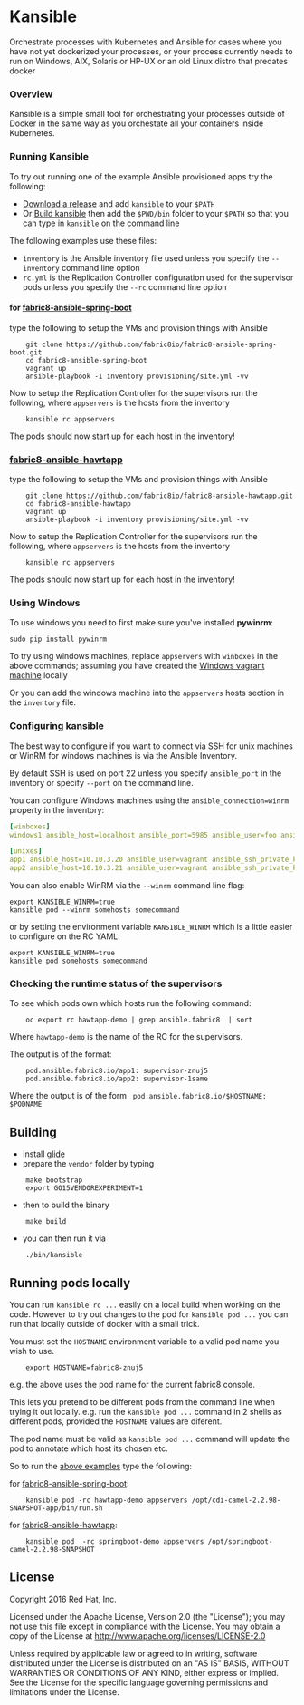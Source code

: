 # Kansible

Orchestrate processes with Kubernetes and Ansible for cases where you have not yet dockerized your processes, or your process currently needs to run on Windows, AIX, Solaris or HP-UX or an old Linux distro that predates docker

### Overview

Kansible is a simple small tool for orchestrating your processes outside of Docker in the same way as you orchestate all your containers inside Kubernetes.

### Running Kansible
  
To try out running one of the example Ansible provisioned apps try the following:

* [Download a release](https://github.com/fabric8io/kansible/releases) and add `kansible` to your `$PATH` 
* Or [Build kansible](https://github.com/fabric8io/kansible#building) then add the `$PWD/bin` folder to your `$PATH` so that you can type in `kansible` on the command line

The following examples use these files:

* `inventory` is the Ansible inventory file used unless you specify the `--inventory` command line option
* `rc.yml` is the Replication Controller configuration used for the supervisor pods unless you specify the `--rc` command line option

 
#### for [fabric8-ansible-spring-boot](https://github.com/fabric8io/fabric8-ansible-spring-boot)

type the following to setup the VMs and provision things with Ansible

```
    git clone https://github.com/fabric8io/fabric8-ansible-spring-boot.git
    cd fabric8-ansible-spring-boot
    vagrant up
    ansible-playbook -i inventory provisioning/site.yml -vv
```
    
Now to setup the Replication Controller for the supervisors run the following, where `appservers` is the hosts from the inventory
    
```    
    kansible rc appservers
```      

The pods should now start up for each host in the inventory!


### [fabric8-ansible-hawtapp](https://github.com/fabric8io/fabric8-ansible-hawtapp)

type the following to setup the VMs and provision things with Ansible

```
    git clone https://github.com/fabric8io/fabric8-ansible-hawtapp.git
    cd fabric8-ansible-hawtapp
    vagrant up
    ansible-playbook -i inventory provisioning/site.yml -vv
```
    
Now to setup the Replication Controller for the supervisors run the following, where `appservers` is the hosts from the inventory

```    
    kansible rc appservers
```      

The pods should now start up for each host in the inventory!

### Using Windows

To use windows you need to first make sure you've installed **pywinrm**:

    sudo pip install pywinrm
    
To try using windows machines, replace `appservers` with `winboxes` in the above commands; assuming you have created the [Windows vagrant machine](https://github.com/fabric8io/fabric8-ansible-hawtapp/tree/master/windows) locally

Or you can add the windows machine into the `appservers` hosts section in the `inventory` file.


### Configuring kansible

The best way to configure if you want to connect via SSH for unix machines or WinRM for windows machines is via the Ansible Inventory.

By default SSH is used on port 22 unless you specify `ansible_port` in the inventory or specify `--port` on the command line.

You can configure Windows machines using the `ansible_connection=winrm` property in the inventory:


```yaml
[winboxes]
windows1 ansible_host=localhost ansible_port=5985 ansible_user=foo ansible_pass=somepasswd! ansible_connection=winrm

[unixes]
app1 ansible_host=10.10.3.20 ansible_user=vagrant ansible_ssh_private_key_file=.vagrant/machines/app1/virtualbox/private_key
app2 ansible_host=10.10.3.21 ansible_user=vagrant ansible_ssh_private_key_file=.vagrant/machines/app2/virtualbox/private_key
```

You can also enable WinRM via the `--winrm` command line flag: 

```
export KANSIBLE_WINRM=true
kansible pod --winrm somehosts somecommand

```

or by setting the environment variable `KANSIBLE_WINRM` which is a little easier to configure on the RC YAML:

```
export KANSIBLE_WINRM=true
kansible pod somehosts somecommand

```
### Checking the runtime status of the supervisors
 
To see which pods own which hosts run the following command:
 
```
    oc export rc hawtapp-demo | grep ansible.fabric8  | sort
```

Where `hawtapp-demo` is the name of the RC for the supervisors.

The output is of the format:

```
    pod.ansible.fabric8.io/app1: supervisor-znuj5
    pod.ansible.fabric8.io/app2: supervisor-1same
```

Where the output is of the form ` pod.ansible.fabric8.io/$HOSTNAME: $PODNAME`



 
## Building
 
 * install [glide](https://github.com/Masterminds/glide#install)
 * prepare the `vendor` folder by typing
 
 ```
     make bootstrap
     export GO15VENDOREXPERIMENT=1
 ```
     
 * then to build the binary
     
 ```
     make build
 ```
     
 * you can then run it via
 
 ```    
     ./bin/kansible
 ```

## Running pods locally

You can run `kansible rc ...` easily on a local build when working on the code. However to try out changes to the pod for `kansible pod ...` you can run that locally outside of docker with a small trick.

You must set the `HOSTNAME` environment variable to a valid pod name you wish to use.

```
    export HOSTNAME=fabric8-znuj5
```

e.g. the above uses the pod name for the current fabric8 console.

This lets you pretend to be different pods from the command line when trying it out locally. e.g. run the `kansible pod ...` command in 2 shells as different pods, provided the `HOSTNAME` values are diferent.

The pod name must be valid as `kansible pod ...` command will update the pod to annotate which host its chosen etc.

So to run the [above examples](#running-kansible) type the following:

for [fabric8-ansible-spring-boot](https://github.com/fabric8io/fabric8-ansible-spring-boot):
    
```    
    kansible pod -rc hawtapp-demo appservers /opt/cdi-camel-2.2.98-SNAPSHOT-app/bin/run.sh
```      

for [fabric8-ansible-hawtapp](https://github.com/fabric8io/fabric8-ansible-hawtapp):

```    
    kansible pod  -rc springboot-demo appservers /opt/springboot-camel-2.2.98-SNAPSHOT
```      


## License

Copyright 2016 Red Hat, Inc.

Licensed under the Apache License, Version 2.0 (the "License"); you may not use this file except in compliance with the License. You may obtain a copy of the License at <http://www.apache.org/licenses/LICENSE-2.0>

Unless required by applicable law or agreed to in writing, software distributed under the License is distributed on an "AS IS" BASIS, WITHOUT WARRANTIES OR CONDITIONS OF ANY KIND, either express or implied. See the License for the specific language governing permissions and limitations under the License.
